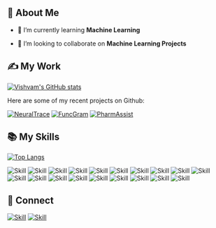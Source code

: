 ## 🧔 About Me

- 🌱 I’m currently learning **Machine Learning**

- 👯 I’m looking to collaborate on **Machine Learning Projects**



## ✍ My Work

[![Vishvam's GitHub stats](https://github-readme-stats.vercel.app/api?username=VishvamPorwal&show_icons=true&theme=dark)](https://github.com/VishvamPorwal)

Here are some of my recent projects on Github:

[![NeuralTrace](https://github-readme-stats.vercel.app/api/pin/?username=VishvamPorwal&repo=NeuralTrace&show_icons=true&theme=dark)](https://github.com/VishvamPorwal/NeuralTrace)
[![FuncGram](https://github-readme-stats.vercel.app/api/pin/?username=VishvamPorwal&repo=FuncGram&show_icons=true&theme=dark)](https://github.com/VishvamPorwal/FuncGram)
[![PharmAssist](https://github-readme-stats.vercel.app/api/pin/?username=VishvamPorwal&repo=PharmAssist&show_icons=true&theme=dark)](https://github.com/VishvamPorwal/PharmAssist)


## 📚 My Skills

[![Top Langs](https://github-readme-stats.vercel.app/api/top-langs/?username=VishvamPorwal&layout=compact&show_icons=true&theme=dark)](https://github.com/VishvamPorwal/VishvamPorwal)


![Skill](https://img.shields.io/badge/python-3670A0?style=for-the-badge&logo=python&logoColor=ffdd54)
![Skill](https://img.shields.io/badge/PyTorch-%23EE4C2C.svg?style=for-the-badge&logo=PyTorch&logoColor=white)
![Skill](https://img.shields.io/badge/pandas-%23150458.svg?style=for-the-badge&logo=pandas&logoColor=white)
![Skill](https://img.shields.io/badge/numpy-%23013243.svg?style=for-the-badge&logo=numpy&logoColor=white)
![Skill](https://img.shields.io/badge/Flask-1572B6?style=for-the-badge&logo=flask&logoColor=white)
![Skill](https://img.shields.io/badge/HTML5-E34F26?style=for-the-badge&logo=html5&logoColor=white)
![Skill](https://img.shields.io/badge/Dart-1572B6?style=for-the-badge&logo=dart&logoColor=white)
![Skill](https://img.shields.io/badge/Flutter-%2302569B.svg?style=for-the-badge&logo=Flutter&logoColor=white)
![Skill](https://img.shields.io/badge/CSS3-1572B6?style=for-the-badge&logo=css3&logoColor=white)
![Skill](https://img.shields.io/badge/JavaScript-323330?style=for-the-badge&logo=javascript&logoColor=F7DF1E)
![Skill](https://img.shields.io/badge/SQL-1572B6?style=for-the-badge&logo=mysql&logoColor=white)
![Skill](https://img.shields.io/badge/Markdown-000000?style=for-the-badge&logo=markdown&logoColor=white)
![Skill](https://img.shields.io/badge/Bootstrap-563D7C?style=for-the-badge&logo=bootstrap&logoColor=white)
![Skill](https://img.shields.io/badge/Data_Structures_&_Algorithm-4285F4?style=for-the-badge&logo=algorithm&logoColor=white)
![Skill](https://img.shields.io/badge/Heroku-430098?style=for-the-badge&logo=heroku&logoColor=white)
![Skill](https://img.shields.io/badge/Google_Cloud-4285F4?style=for-the-badge&logo=google-cloud&logoColor=white)
![Skill](https://img.shields.io/badge/C++-1572B6?style=for-the-badge&logo=c&logoColor=white)
![Skill](https://img.shields.io/badge/Git-F05032?style=for-the-badge&logo=git&logoColor=white)
![Skill](https://img.shields.io/badge/Visual_Studio_Code-0078D4?style=for-the-badge&logo=visual%20studio%20code&logoColor=white)

## 🤝 Connect

[![Skill](https://img.shields.io/badge/LinkedIn-0077B5?style=for-the-badge&logo=linkedin&logoColor=white)](https://www.linkedin.com/in/vishvam-porwal-93b480189/)
[![Skill](https://img.shields.io/badge/GitHub-100000?style=for-the-badge&logo=github&logoColor=white)](https://github.com/VishvamPorwal)
